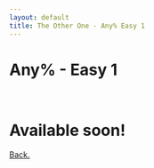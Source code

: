```yaml
---
layout: default
title: The Other One - Any% Easy 1
---
```


<p><h1><b>Any% - Easy 1</b></h1></p>
<br />
<p><h1><b>Available soon!</b></h1></p>
<p><a href="/pages/windwaker/windwakermain">Back.</a></p>
<p>&nbsp;</p>
<p>&nbsp;</p>